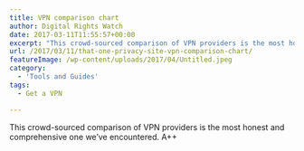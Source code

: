 ```yaml
---
title: VPN comparison chart
author: Digital Rights Watch
date: 2017-03-11T11:55:57+00:00
excerpt: "This crowd-sourced comparison of VPN providers is the most honest and comprehensive one we've encountered. A++"
url: /2017/03/11/that-one-privacy-site-vpn-comparison-chart/
featureImage: /wp-content/uploads/2017/04/Untitled.jpeg
category:
  - 'Tools and Guides'
tags:
  - Get a VPN

---
```

This crowd-sourced comparison of VPN providers is the most honest and comprehensive one we&#8217;ve encountered. A++
